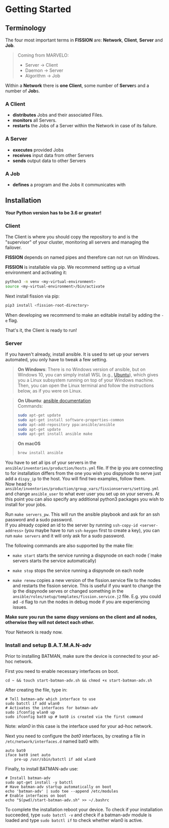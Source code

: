 Getting Started
===================================

Terminology
------------------------------

The four most important terms in **FISSION** are: **Network**, **Client**, **Server** and **Job**.

> Coming from MARVELO:
>
> - Server -> Client
> - Daemon -> Server
> - Algorithm -> Job

Within a **Network** there is **one Client**, some number of **Server**s and a number of **Job**s.

### A Client ###

- **distributes** Jobs and their associated Files.
- **monitors** all Servers.
- **restarts** the Jobs of a Server within the Network in case of its failure. 

### A Server ###

- **executes** provided Jobs
- **receives** input data from other Servers
- **sends** output data to other Servers

### A Job ###

- **defines** a program and the Jobs it communicates with


Installation
------------

**Your Python version has to be 3.6 or greater!**

### Client ###

The Client is where you should copy the repository to and is the "supervisor" of your cluster, monitoring all servers and managing the failover.

**FISSION** depends on named pipes and therefore can not run on Windows.

**FISSION** is installable via pip. We recommend setting up a virtual environment and activating it:

```bash
python3 -m venv <my-virtual-environment>
source <my-virtual-environment>/bin/activate
```

Next install fission via pip:

```bash
pip3 install <fission-root-directory>
```

When developing we recommend to make an editable install by adding the `-e` flag.  

That's it, the Client is ready to run!

### Server ###

If you haven't already, install ansible. It is used to set up your servers automated, you only have to tweak a few setting.

> **On Windows**:
> There is no Windows version of ansible, but on Windows 10, you can simply install WSL (e.g., [Ubuntu](https://www.microsoft.com/de-de/p/ubuntu-1804-lts/9n9tngvndl3q)),
> which gives you a Linux subsystem running on top of your Windows machine.
> Then, you can open the Linux terminal and follow the instructions below, as if you were on Linux.

> **On Ubuntu**:
> [ansible documentation](http://docs.ansible.com/ansible/latest/installation_guide/intro_installation.html#latest-releases-via-apt-ubuntu)  
> Commands:
>
>```bash
> sudo apt-get update
> sudo apt-get install software-properties-common
> sudo apt-add-repository ppa:ansible/ansible
> sudo apt-get update
> sudo apt-get install ansible make
> ```

> **On macOS**
>
> ```bash
> brew install ansible
> ```

You have to set all ips of your servers in the ```ansible/inventories/production/hosts.yml``` file. 
If the ip you are connecting to for installation differs from the one you wish you dispynode to serve just add a `dispy_ip` to the host.
You will find two examples, follow them.  
Now head to ```ansible/inventories/production/group_vars/fissionservers/setting.yml``` and change ```ansible_user``` to what ever user you set up on your servers. At this point you can also specify any additional python3 packages you wish to install for your jobs.

Run ```make servers_pw```. This will run the ansible playbook and ask for an ssh password and a sudo password.  
If you already copied an id to the server by running ```ssh-copy-id <server-address>``` (you maybe have to run ```ssh-keygen``` first to create a key), you can run ```make servers``` and it will only ask for a sudo password.

The following commands are also supported by the make file:

- `make start` starts the service running a dispynode on each node (`make servers starts the service automatically)

- `make stop` stops the service running a dispynode on each node

- `make renew` copies a new version of the fission.service file to the nodes and restarts the fission service.
  This is useful if you want to change the ip the dispynode serves or changed something in the `ansible/roles/setup/templates/fission.service.j2` file.
  E.g. you could ad `-d` flag to run the nodes in debug mode if you are experiencing issues.

**Make sure you run the same dispy versions on the client and all nodes, otherwise they will not detect each other.**

Your Network is ready now.


### Install and setup B.A.T.M.A.N-adv

Prior to installing BATMAN, make sure the device is connected to your ad-hoc network.

First you need to enable necessary interfaces on boot. 

`cd ~ && touch start-batman-adv.sh && chmod +x start-batman-adv.sh`

After creating the file, type in:

```
# Tell batman-adv which interface to use
sudo batctl if add wlan0
# Activates the interfaces for batman-adv
sudo ifconfig wlan0 up
sudo ifconfig bat0 up # bat0 is created via the first command
```

Note: *wlan0* in this case is the interface used for your ad-hoc network.

Next you need to configure the *bat0* interfaces, by creating a file in `/etc/network/interfaces.d` named bat0 with:

```
auto bat0
iface bat0 inet auto
    pre-up /usr/sbin/batctl if add wlan0
```
Finally, to install BATMAN-adv use:

```
# Install batman-adv
sudo apt-get install -y batctl
# Have batman-adv startup automatically on boot
echo 'batman-adv' | sudo tee --append /etc/modules
# Enable interfaces on boot
echo "$(pwd)/start-batman-adv.sh" >> ~/.bashrc
```

To complete the installation reboot your device.
To check if your installation succeeded, type
`sudo batctl -v`
and check if a batman-adv module is loaded
and type
`sudo batctl if`
to check whether wlan0 is active.




